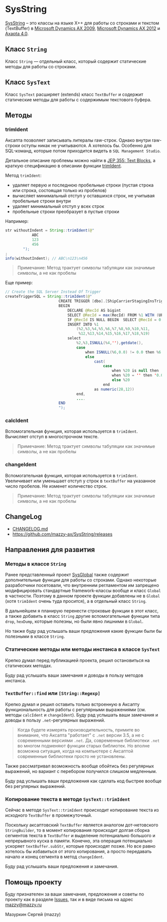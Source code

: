 # SysString

[project]:https://github.com/mazzy-ax/SysString
[license]:https://github.com/mazzy-ax/SysString/blob/master/LICENSE

[SysString][project] &ndash; это классы на языке X++ для работы со строками и текстом (TextBuffer) в [Microsoft Dynamics AX 2009](ax2009), [Microsoft Dynamics AX 2012](ax2012) и [Axapta 4.0](ax4).

## Класс `String`

Класс `String` &mdash; отдельный класс, который содержит статические методы для работы со строками.

## Класс `SysText`

Класс `SysText` расширяет (extends) класс `TextBuffer` и содержит статические методы для работы с содержимым текстового буфера.

## Методы

### trimIdent

Аксапта позволяет записывать литералы raw-строк. Однако внутри raw-строки оступы никак не учитываются. А хотелось бы.
Особенно для SQL-команд, которые потом приходится видеть в `SQL Management Studio`.

Детальное описание проблемы можно найти в [JEP 355: Text Blocks](https://openjdk.java.net/jeps/355), а краткую спецификацию
в описании функции [trimIdent](https://kotlinlang.org/api/latest/jvm/stdlib/kotlin.text/trim-indent.html).

Метод `trimIdent`:

* удаляет первую и последнюю пробельные строки (пустая строка или строка, состоящая только из пробелов)
* вычисляет минимальный отступ у оставшихся строк, не учитывая пробельные строки внутри
* удаляет минимальный отступ у всех строк
* пробельные строки преобразует в пустые строки

Например:

```java
str withoutIndent = String::trimIdent(@"
            ABC
            123
            456
        ");
;
info(withoutIndent); // ABC\n123\n456
```

> Примечание: Метод трактует символы табуляции как значимые символы, а не как пробелы

Еще пример:

<!-- markdownlint-disable MD010 -->
```java
// Create the SQL Server Instead Of Trigger
createTriggerSQL = String::trimIdent(@"
						CREATE TRIGGER [dbo].[ShipCarrierStagingInsTrig] ON [dbo].[%1] INSTEAD OF INSERT AS
						BEGIN
							DECLARE @RecId AS bigint
							SELECT @RecId = max(RecId) FROM %1 WITH (UPDLOCK, HOLDLOCK)
							IF @RecId IS NULL BEGIN  SELECT @RecId = 0  END
							INSERT INTO %1
								(%2,%3,%4,%5,%6,%7,%8,%9,%10,%11,
								 %12,%13,%14,%15,%16,%17,%18,%19)
							select
								%2,%3,ISNULL(%4,''),getdate(),
								case
									when ISNULL(%6,0.0) != 0.0 then %6
									else
										cast(
											case
												when %20 is null then '0.0'
												when %20 = '' then '0.0'
												else %20
											end
										as numeric(28,12))
								end,
								....
						END
						");
```
<!-- markdownlint-enable MD010 -->

### calcIdent

Вспомогательная функция, которая используется в `trimIdent`. Вычисляет отступ в многострочном тексте.

> Примечание: Метод трактует символы табуляции как значимые символы, а не как пробелы

### changeIdent

Вспомогательная функция, которая используется в `trimIdent`.
Увеличивает или уменьшает отступ у строк в `textBuffer` на указанное число пробелов. Не изменет количество строк.

> Примечание: Метод трактует символы табуляции как значимые символы, а не как пробелы

## ChangeLog

* [CHANGELOG.md](CHANGELOG.md)
* <https://github.com/mazzy-ax/SysString/releases>

## Направления для развития

### Методы в классе `String`

Ранее представленный проект [SysGlobal](https://github.com/mazzy-ax/SysGlobal) также содержит
дополнительные функции для работы со строками. Однако некоторые разработчики посетовали, что внутренним регламентом
им запрещено модифицировать стандартные framework-классы вообще и класс `Global` в частности.
Поэтому в данном проекте функции добавлены не в `Global` (хотя `trimIdent` очень туда просится), а в отдельный класс `String`.

В дальнейшем я планирую перенести строковые функции в этот класс, а также добавить в класс `String`
другие вспомогательные функции типа `drop`, `hexDump`, которые полезны, но были явно лишними в `Global`.

Но также буду рад услышать ваши предложения какие функции были бы полезными в классе `String`.

### Статические методы или методы инстанса в классе `SysText`

Крепко думал перед публикацией проекта, решил остановиться на статических методах.

Буду рад услышать ваши замечания и доводы в пользу методов инстанса.

### `TextBuffer::find` или `[String::Regexp]`

Крепко думал и решил оставить только встроенную в Аксапту функциональность для работы с регулярными выражениями (см. методы `calcIdent` и `changeIdent`). Буду рад услышать ваши замечания и доводы в пользу `.net`-регулярных выражений.

> Когда будете измерять производительность, примите во внимание, что Аксапта "работает" с `.net` версии 3.5, а не с современными версиями `.net`. Да, современные библиотеки `.net` во многом подменяют функции старых библиотек. Но вполне возможна ситуация, когда на компьютере с Аксаптой современные библиотеки просто не установлены.

Также рассматривал возможность вообще обойтись без регулярных выражений, но вариант с перебором получился слишком медленным.

Буду рад услышать ваши предложения как сделать код быстрее вообще без регулярных выражений.

### Копирование текста в методе `SysText::trimIdent`

Сейчас в методе `SysText::trimIdent` происходит копирование текста из исходного `TextBuffer` в промежуточный.

Поскольку аксаптовский `TextBuffer` является аналогом дот-нетовского `StringBuilder`, то в момент копирования происходит долгая сборка сегментов текста в `TextBuffer` и выделение потенциально большого и непрерывного куска в памяти. Конечно, эта операция потенциально ускоряет `textBuffer.subStr`, которые происходят позже. Но все равно хотелось бы избавиться от этого копирования, а просто передавать начало и конец сегмента в метод `changeIdent`.

Буду рад услышать ваши предложения и замечания.

## Помощь проекту

Буду признателен за ваши замечания, предложения и советы по проекту как в разделе [Issues](https://github.com/mazzy-ax/SysString/issues), так и в виде письма на адрес <mazzy@mazzy.ru>

Мазуркин Сергей (mazzy)
